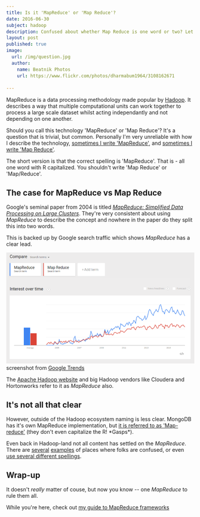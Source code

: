 ```yaml
---
title: Is it 'MapReduce' or 'Map Reduce'?
date: 2016-06-30
subject: hadoop
description: Confused about whether Map Reduce is one word or two? Let me settle this once and for all.
layout: post
published: true
image:
  url: /img/question.jpg
  author:
    name: Beatnik Photos
    url: https://www.flickr.com/photos/dharmabum1964/3108162671

---
```


MapReduce is a data processing methodology made popular by [Hadoop](http://hadoop.apache.org). It describes a way that multiple computational units can work together to process a large scale dataset whilst acting independantly and not depending on one another.

Should you call this technology 'MapReduce' or 'Map Reduce'? It's a question that is trivial, but common. Personally I'm very unreliable with how I describe the technology, [sometimes I write 'MapReduce'](http://blog.matthewrathbone.com/2016/01/05/experts-and-mapreduce.html), and [sometimes I write 'Map Reduce'](http://blog.matthewrathbone.com/2013/05/31/hadoop-resources-books.html).

The short version is that the correct spelling is 'MapReduce'. That is - all one word with R capitalized. You shouldn't write 'Map Reduce' or 'Map/Reduce'.

## The case for MapReduce vs Map Reduce

Google's seminal paper from 2004 is titled [*MapReduce: Simplified Data Processing on Large Clusters*](http://static.googleusercontent.com/media/research.google.com/en//archive/mapreduce-osdi04.pdf). They're very consistent about using *MapReduce* to describe the concept and nowhere in the paper do they split this into two words.

This is backed up by Google search traffic which shows *MapReduce* has a clear lead.

![Google Trends](/img/mapreduce.png)
screenshot from [Google Trends](https://www.google.com/trends/explore#q=MapReduce%2C%20Map%20Reduce&cmpt=q&tz=Etc%2FGMT%2B5)

The [Apache Hadoop website](http://hadoop.apache.org) and big Hadoop vendors like Cloudera and Hortonworks refer to it as *MapReduce* also.

## It's not all that clear

However, outside of the Hadoop ecosystem naming is less clear. MongoDB has it's own MapReduce implementation, but [it is referred to as 'Map-reduce'](https://docs.mongodb.com/manual/core/map-reduce/) (they don't even capitalize the R! \*Gasps\*).

Even back in Hadoop-land not all content has settled on the *MapReduce*. There are [several](http://ksat.me/map-reduce-a-really-simple-introduction-kloudo/) [examples](https://www.hackerrank.com/domains/distributed-systems/mapreduce-basics) of places where folks are confused, or even [use several different spellings](https://www.linkedin.com/pulse/map-reduce-tutorial-gives-brief-overview-application-agrawal).

## Wrap-up

It doesn't *really* matter of couse, but now you know -- one *MapReduce* to rule them all.

While you're here, check out [my guide to MapReduce frameworks](http://blog.matthewrathbone.com/2013/01/05/a-quick-guide-to-hadoop-map-reduce-frameworks.html)